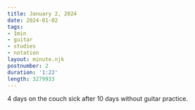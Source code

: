 ```yaml
---
title: January 2, 2024
date: 2024-01-02
tags:
- 1min
- guitar
- studies
- notation
layout: minute.njk
postnumber: 2
duration: '1:22'
length: 3279933
---
```

4 days on the couch sick after 10 days without guitar practice. 




